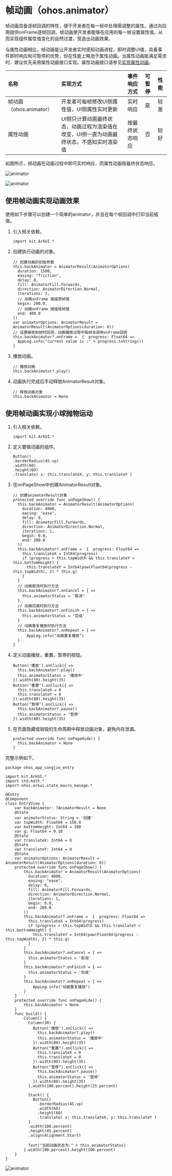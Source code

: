 # 帧动画（ohos.animator）

帧动画具备逐帧回调的特性，便于开发者在每一帧中处理需调整的属性。通过向应用提供onFrame逐帧回调，帧动画使开发者能够在应用的每一帧设置属性值，从而实现组件属性值变化的自然过渡，营造出动画效果。

与属性动画相比，帧动画能让开发者实时感知动画进程，即时调整UI值，具备事件即时响应和可暂停的优势，但在性能上略逊于属性动画。当属性动画能满足需求时，建议优先采用属性动画接口实现。属性动画接口请参见[实现属性动画](cj-attribute-animation-apis.md)。

|名称|实现方式|事件响应方式|可暂停|性能|
|:---|:---|:---|:---|:---|
|帧动画（ohos.animator）|开发者可每帧修改UI侧属性值，UI侧属性实时更新|实时响应|是|较差|
|属性动画|UI侧只计算动画最终状态，动画过程为渲染值在改变，UI侧一直为动画最终状态，不感知实时渲染值|按最终状态响应|否|较好|

如图所示，帧动画在动画过程中即可实时响应，而属性动画按最终状态响应。

![animator](figures/animator1.gif)

![animator](figures/animator2.gif)

## 使用帧动画实现动画效果

使用如下步骤可以创建一个简单的animator，并且在每个帧回调中打印当前插值。

1. 引入相关依赖。


    ```cangjie
    import kit.ArkUI.*
    ```

2. 创建执行动画的对象。


    ```cangjie
    // 创建动画的初始参数
    this.backAnimator = AnimatorResult(AnimatorOptions(
      duration: 1500,
      easing: "friction",
      delay: 0,
      fill: AnimatorFill.Forwards,
      direction: AnimatorDirection.Normal,
      iterations: 2,
      // 动画onFrame 插值首帧值
      begin: 200.0,
      // 动画onFrame 插值尾帧值
      end: 400.0
    ))
    var animatorOptions: AnimatorResult = AnimatorResult(AnimatorOptions(duration: 0))
    // 设置接收到帧时回调，动画播放过程中每帧会调用onFrame回调
    this.backAnimator?.onFrame =  {  progress: Float64 =>
      AppLog.info("current value is :" + progress.toString())
    }
    ```

3. 播放动画。


    ```cangjie
    // 播放动画
    this.backAnimator?.play()
    ```

4. 动画执行完成后手动释放AnimatorResult对象。


    ```cangjie
    // 释放动画对象
    this.backAnimator = None
    ```

## 使用帧动画实现小球抛物运动

1. 引入相关依赖。


    ```cangjie
    import kit.ArkUI.*
    ```

2. 定义要做动画的组件。


    ```cangjie
    Button()
    .borderRadius(45.vp)
    .width(60)
    .height(60)
    .translate( x: this.translateX, y: this.translateY )
    ```

3. 在onPageShow中创建AnimatorResult对象。


    ```cangjie
    // 创建animatorResult对象
    protected override func onPageShow() {
      this.backAnimator = AnimatorResult(AnimatorOptions(
        duration: 4000,
        easing: "ease",
        delay: 0,
        fill: AnimatorFill.Forwards,
        direction: AnimatorDirection.Normal,
        iterations: 1,
        begin: 0.0,
        end: 200.0
      ))
      this.backAnimator?.onFrame =  {  progress: Float64 =>
        this.translateX = Int64(progress)
        if (progress > this.topWidth && this.translateY < this.bottomHeight) {
          this.translateY = Int64(pow(Float64(progress - this.topWidth), 2) * this.g)
        }
      }
      // 动画取消时执行方法
      this.backAnimator?.onCancel = { =>
        this.animatorStatus = '取消'
      }
      // 动画完成时执行方法
      this.backAnimator?.onFinish = { =>
        this.animatorStatus = '完成'
      }
      // 动画重复播放时执行方法
      this.backAnimator?.onRepeat = { =>
          AppLog.info("动画重复播放")
      }
    }
    ```

4. 定义动画播放，重置，暂停的按钮。


    ```cangjie
    Button('播放').onClick({ =>
      this.backAnimator?.play()
      this.animatorStatus = '播放中'
    }).width(80).height(35)
    Button("重置").onClick({ =>
      this.translateX = 0
      this.translateY = 0
    }).width(80).height(35)
    Button("暂停").onClick({ =>
      this.backAnimator?.pause()
      this.animatorStatus = '暂停'
    }).width(80).height(35)
    ```

5. 在页面隐藏或销毁的生命周期中释放动画对象，避免内存泄漏。


    ```cangjie
    protected override func onPageHide() {
      this.backAnimator = None
    }
    ```

完整示例如下。

 <!-- run -->

```cangjie
package ohos_app_cangjie_entry

import kit.ArkUI.*
import std.math.*
import ohos.arkui.state_macro_manage.*

@Entry
@Component
class EntryView {
    var backAnimator: ?AnimatorResult = None
    @State
    var animatorStatus: String = '创建'
    var topWidth: Float64 = 150.0
    var bottomHeight: Int64 = 100
    var g: Float64 = 0.18
    @State
    var translateX: Int64 = 0
    @State
    var translateY: Int64 = 0
    @State
    var animatorOptions: AnimatorResult = AnimatorResult(AnimatorOptions(duration: 0))
    protected override func onPageShow() {
        this.backAnimator = AnimatorResult(AnimatorOptions(
          duration: 4000,
          easing: "ease",
          delay: 0,
          fill: AnimatorFill.Forwards,
          direction: AnimatorDirection.Normal,
          iterations: 1,
          begin: 0.0,
          end: 200.0
        ))
        this.backAnimator?.onFrame =  {  progress: Float64 =>
          this.translateX = Int64(progress)
          if (progress > this.topWidth && this.translateY < this.bottomHeight) {
            this.translateY = Int64(pow(Float64(progress - this.topWidth), 2) * this.g)
          }
        }
        this.backAnimator?.onCancel = { =>
          this.animatorStatus = '取消'
        }
        this.backAnimator?.onFinish = { =>
          this.animatorStatus = '完成'
        }
        this.backAnimator?.onRepeat = { =>
            AppLog.info("动画重复播放")
        }
    }
    protected override func onPageHide() {
        this.backAnimator = None
    }
    func build() {
        Column() {
          Column(30) {
            Button('播放').onClick({ =>
              this.backAnimator?.play()
              this.animatorStatus = '播放中'
            }).width(80).height(35)
            Button("重置").onClick({ =>
              this.translateX = 0
              this.translateY = 0
            }).width(80).height(35)
            Button("暂停").onClick({ =>
              this.backAnimator?.pause()
              this.animatorStatus = '暂停'
            }).width(80).height(35)
          }.width(100.percent).height(25.percent)

          Stack() {
            Button()
              .borderRadius(45.vp)
              .width(60)
              .height(60)
              .translate( x: this.translateX, y: this.translateY )
          }
          .width(100.percent)
          .height(45.percent)
          .align(Alignment.Start)

          Text("当前动画状态为:" + this.animatorStatus)
        }.width(100.percent).height(100.percent)
    }
}
```

![animator](figures/animator3.gif)
